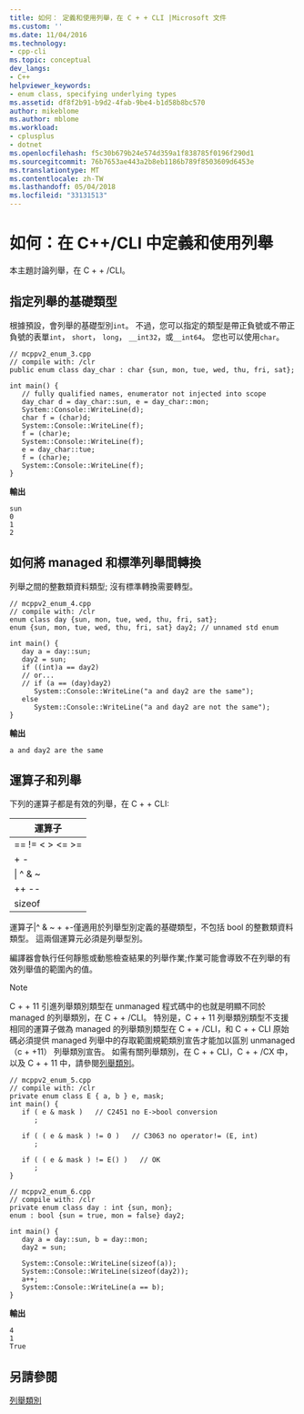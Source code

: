 ```yaml
---
title: 如何： 定義和使用列舉，在 C + + CLI |Microsoft 文件
ms.custom: ''
ms.date: 11/04/2016
ms.technology:
- cpp-cli
ms.topic: conceptual
dev_langs:
- C++
helpviewer_keywords:
- enum class, specifying underlying types
ms.assetid: df8f2b91-b9d2-4fab-9be4-b1d58b8bc570
author: mikeblome
ms.author: mblome
ms.workload:
- cplusplus
- dotnet
ms.openlocfilehash: f5c30b679b24e574d359a1f838785f0196f290d1
ms.sourcegitcommit: 76b7653ae443a2b8eb1186b789f8503609d6453e
ms.translationtype: MT
ms.contentlocale: zh-TW
ms.lasthandoff: 05/04/2018
ms.locfileid: "33131513"
---
```

# <a name="how-to-define-and-consume-enums-in-ccli"></a>如何：在 C++/CLI 中定義和使用列舉
本主題討論列舉，在 C + + /CLI。  
  
## <a name="specifying-the-underlying-type-of-an-enum"></a>指定列舉的基礎類型  
 根據預設，會列舉的基礎型別`int`。  不過，您可以指定的類型是帶正負號或不帶正負號的表單`int`， `short`， `long`， `__int32`，或`__int64`。  您也可以使用`char`。  
  
```  
// mcppv2_enum_3.cpp  
// compile with: /clr  
public enum class day_char : char {sun, mon, tue, wed, thu, fri, sat};  
  
int main() {  
   // fully qualified names, enumerator not injected into scope  
   day_char d = day_char::sun, e = day_char::mon;  
   System::Console::WriteLine(d);  
   char f = (char)d;  
   System::Console::WriteLine(f);  
   f = (char)e;  
   System::Console::WriteLine(f);  
   e = day_char::tue;  
   f = (char)e;  
   System::Console::WriteLine(f);  
}  
```  
  
 **輸出**  
  
```Output  
sun  
0  
1  
2  
```  
  
## <a name="how-to-convert-between-managed-and-standard-enumerations"></a>如何將 managed 和標準列舉間轉換  
 列舉之間的整數類資料類型; 沒有標準轉換需要轉型。  
  
```  
// mcppv2_enum_4.cpp  
// compile with: /clr  
enum class day {sun, mon, tue, wed, thu, fri, sat};  
enum {sun, mon, tue, wed, thu, fri, sat} day2; // unnamed std enum  
  
int main() {  
   day a = day::sun;  
   day2 = sun;  
   if ((int)a == day2)  
   // or...  
   // if (a == (day)day2)  
      System::Console::WriteLine("a and day2 are the same");  
   else  
      System::Console::WriteLine("a and day2 are not the same");  
}  
```  
  
 **輸出**  
  
```Output  
a and day2 are the same  
```  
  
## <a name="operators-and-enums"></a>運算子和列舉  
 下列的運算子都是有效的列舉，在 C + + CLI:  
  
|運算子|  
|--------------|  
|== != \< > \<= >=|  
|+ -|  
|&#124; ^ & ~|  
|++ --|  
|sizeof|  
  
 運算子&#124;^ & ~ + +-僅適用於列舉型別定義的基礎類型，不包括 bool 的整數類資料類型。  這兩個運算元必須是列舉型別。  
  
 編譯器會執行任何靜態或動態檢查結果的列舉作業;作業可能會導致不在列舉的有效列舉值的範圍內的值。  
  
> [!NOTE]
>  C + + 11 引進列舉類別類型在 unmanaged 程式碼中的也就是明顯不同於 managed 的列舉類別，在 C + + /CLI。 特別是，C + + 11 列舉類別類型不支援相同的運算子做為 managed 的列舉類別類型在 C + + /CLI，和 C + + CLI 原始碼必須提供 managed 列舉中的存取範圍規範類別宣告才能加以區別 unmanaged （c + +11） 列舉類別宣告。 如需有關列舉類別，在 C + + CLI，C + + /CX 中，以及 C + + 11 中，請參閱[列舉類別](../windows/enum-class-cpp-component-extensions.md)。  
  
```  
// mcppv2_enum_5.cpp  
// compile with: /clr  
private enum class E { a, b } e, mask;  
int main() {  
   if ( e & mask )   // C2451 no E->bool conversion  
      ;  
  
   if ( ( e & mask ) != 0 )   // C3063 no operator!= (E, int)  
      ;  
  
   if ( ( e & mask ) != E() )   // OK  
      ;  
}  
```  
  
```  
// mcppv2_enum_6.cpp  
// compile with: /clr  
private enum class day : int {sun, mon};  
enum : bool {sun = true, mon = false} day2;  
  
int main() {  
   day a = day::sun, b = day::mon;  
   day2 = sun;  
  
   System::Console::WriteLine(sizeof(a));  
   System::Console::WriteLine(sizeof(day2));  
   a++;  
   System::Console::WriteLine(a == b);  
}  
```  
  
 **輸出**  
  
```Output  
4  
1  
True  
```  
  
## <a name="see-also"></a>另請參閱  
 [列舉類別](../windows/enum-class-cpp-component-extensions.md)